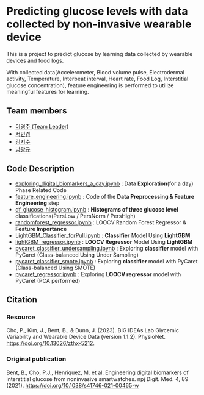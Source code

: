 # Predicting glucose levels with data collected by non-invasive wearable device
This is a project to predict glucose by learning data collected by wearable devices and food logs.

With collected data(Accelerometer, Blood volume pulse, Electrodermal activity, Temperature, Interbeat interval, Heart rate, Food Log, Interstitial glucose concentration), feature engineering is performed to utilize meaningful features for learning.

## Team members
- [이경주 (Team Leader)](https://github.com/gjlee0802)
- [서민경](https://github.com/mingg12)
- [김지수](https://github.com/itsthejisoo)
- [남광규](https://github.com/kwanggyu99)

## Code Description
- [exploring_digital_biomarkers_a_day.ipynb](https://github.com/gjlee0802/engineering-digital-biomarkers/blob/main/exploring_digital_biomarkers_a_day.ipynb) : Data **Exploration**(for a day) Phase Related Code
- [feature_engineering.ipynb](https://github.com/gjlee0802/engineering-digital-biomarkers/blob/main/feature_engineering.ipynb) : Code of the **Data Preprocessing & Feature Engineering** step
- [df_glucose_histogram.ipynb](https://github.com/gjlee0802/engineering-digital-biomarkers/blob/main/exploring_digital_biomarkers_a_day.ipynb) : **Histograms of three glucose level** classifications(PersLow / PersNorm / PersHigh)
- [randomforest_regressor.ipynb](https://github.com/gjlee0802/engineering-digital-biomarkers/blob/main/randomforest_regressor.ipynb) : LOOCV Random Forest Regressor & **Feature Importance**
- [LightGBM_Classifier_forPull.ipynb](https://github.com/gjlee0802/engineering-digital-biomarkers/blob/main/LightGBM_Classifier_forPull.ipynb) : **Classifier** Model Using **LightGBM**
- [lightGBM_regressor.ipynb](https://github.com/gjlee0802/engineering-digital-biomarkers/blob/main/lightGBM_regressor.ipynb) : **LOOCV Regressor** Model Using **LightGBM**
- [pycaret_classifier_undersampling.ipynb](https://github.com/gjlee0802/engineering-digital-biomarkers/blob/main/lightGBM_regressor.ipynb) : Exploring **classifier** model with PyCaret (Class-balanced Using Under Sampling)
- [pycaret_classifier_smote.ipynb](https://github.com/gjlee0802/engineering-digital-biomarkers/blob/main/lightGBM_regressor.ipynb) : Exploring **classifier** model with PyCaret (Class-balanced Using SMOTE)
- [pycaret_regressor.ipynb](https://github.com/gjlee0802/engineering-digital-biomarkers/blob/main/pycaret_regressor.ipynb) : Exploring **LOOCV regressor** model with PyCaret (PCA performed)
## Citation
### Resource
Cho, P., Kim, J., Bent, B., & Dunn, J. (2023). BIG IDEAs Lab Glycemic Variability and Wearable Device Data (version 1.1.2). PhysioNet. https://doi.org/10.13026/zthx-5212.

### Original publication
Bent, B., Cho, P.J., Henriquez, M. et al. Engineering digital biomarkers of interstitial glucose from noninvasive smartwatches. npj Digit. Med. 4, 89 (2021). https://doi.org/10.1038/s41746-021-00465-w
